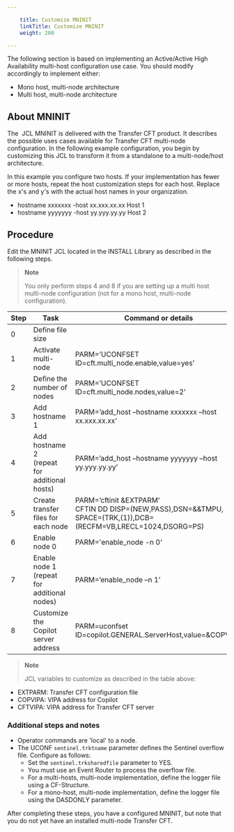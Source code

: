 ```yaml
---

    title: Customize MNINIT
    linkTitle: Customize MNINIT
    weight: 200

---
```

The following section is based on implementing an Active/Active High Availability multi-host configuration use case. You should modify accordingly to implement either:

- Mono host, multi-node architecture
- Multi host, multi-node architecture

## About MNINIT

The  JCL MNINIT is delivered with the Transfer CFT product. It describes the possible uses cases available for Transfer CFT multi-node configuration. In the following example configuration, you begin by customizing this JCL to transform it from a standalone to a multi-node/host architecture.

In this example you configure two hosts. If your implementation has fewer or more hosts, repeat the host customization steps for each host. Replace the x's and y's with the actual host names in your organization.

- hostname xxxxxxx -host xx.xxx.xx.xx Host 1
- hostname yyyyyyy -host yy.yyy.yy.yy Host 2

## Procedure

Edit the MNINIT JCL located in the INSTALL Library as described in the following steps.

> **Note**
>
> You only perform steps 4 and 8 if you are setting up a multi host multi-node configuration (not for a mono host, multi-node configuration).


| Step  | Task  | Command or details  |
| --- | --- | --- |
| 0  | Define file size  |   |
| 1  | Activate multi-node  | PARM=’UCONFSET ID=cft.multi_node.enable,value=yes’  |
| 2  | Define the number of nodes | PARM=’UCONFSET ID=cft.multi_node.nodes,value=2’  |
| 3  | Add hostname 1  | PARM=’add_host –hostname xxxxxxx –host xx.xxx.xx.xx’  |
| 4  | Add hostname 2<br/> (repeat for additional hosts) | PARM=’add_host –hostname yyyyyyy –host yy.yyy.yy.yy’  |
| 5  | Create transfer files for each node | PARM=’cftinit &amp;EXTPARM’<br/> CFTIN DD DISP=(NEW,PASS),DSN=&amp;&amp;TMPU,<br/> SPACE=(TRK,(1)),DCB=(RECFM=VB,LRECL=1024,DSORG=PS) |
| 6  | Enable node 0  | PARM='enable_node -n 0'  |
| 7  | Enable node 1 (repeat for additional nodes) | PARM=’enable_node –n 1’  |
| 8  | Customize the Copilot server address | PARM=uconfset<br/> ID=copilot.GENERAL.ServerHost,value=&amp;COPVIPA' |


> **Note**
>
> JCL variables to customize as described in the table above:

- EXTPARM: Transfer CFT configuration file
- COPVIPA: VIPA address for Copilot
- CFTVIPA: VIPA address for Transfer CFT server

### Additional steps and notes

- Operator commands are 'local' to a node.
- The UCONF <span class="code">`sentinel.trktname`</span> parameter defines the Sentinel overflow file. Configure as follows:
    -   Set the <span class="code">`sentinel.trksharedfile`</span> parameter to YES.
    -   You must use an Event Router to process the overflow file.
    -   For a multi-hosts, multi-node implementation, define the logger file using a CF-Structure.
    -   For a mono-host, multi-node implementation, define the logger file using the DASDONLY parameter.

After completing these steps, you have a configured MNINIT, but note that you do not yet have an installed multi-node Transfer CFT.
